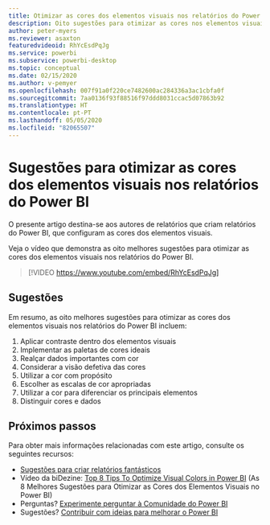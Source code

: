 ```yaml
---
title: Otimizar as cores dos elementos visuais nos relatórios do Power BI
description: Oito sugestões para otimizar as cores nos elementos visuais de relatórios do Power BI, no Power BI Desktop ou no serviço Power BI.
author: peter-myers
ms.reviewer: asaxton
featuredvideoid: RhYcEsdPqJg
ms.service: powerbi
ms.subservice: powerbi-desktop
ms.topic: conceptual
ms.date: 02/15/2020
ms.author: v-pemyer
ms.openlocfilehash: 007f91a0f220ce7482600ac284336a3ac1cbfa0f
ms.sourcegitcommit: 7aa0136f93f88516f97ddd8031ccac5d07863b92
ms.translationtype: HT
ms.contentlocale: pt-PT
ms.lasthandoff: 05/05/2020
ms.locfileid: "82065507"
---
```

# <a name="tips-to-optimize-visual-colors-in-power-bi-reports"></a>Sugestões para otimizar as cores dos elementos visuais nos relatórios do Power BI

O presente artigo destina-se aos autores de relatórios que criam relatórios do Power BI, que configuram as cores dos elementos visuais.

Veja o vídeo que demonstra as oito melhores sugestões para otimizar as cores dos elementos visuais nos relatórios do Power BI.

> [!VIDEO https://www.youtube.com/embed/RhYcEsdPqJg]

## <a name="tips"></a>Sugestões

Em resumo, as oito melhores sugestões para otimizar as cores dos elementos visuais nos relatórios do Power BI incluem:

1. Aplicar contraste dentro dos elementos visuais
1. Implementar as paletas de cores ideais
1. Realçar dados importantes com cor
1. Considerar a visão defetiva das cores
1. Utilizar a cor com propósito
1. Escolher as escalas de cor apropriadas
1. Utilizar a cor para diferenciar os principais elementos
1. Distinguir cores e dados

## <a name="next-steps"></a>Próximos passos

Para obter mais informações relacionadas com este artigo, consulte os seguintes recursos:

- [Sugestões para criar relatórios fantásticos](../desktop-tips-and-tricks-for-creating-reports.md)
- Vídeo da biDezine: [Top 8 Tips To Optimize Visual Colors in Power BI](https://www.youtube.com/watch?v=RhYcEsdPqJg) (As 8 Melhores Sugestões para Otimizar as Cores dos Elementos Visuais no Power BI)
- Perguntas? [Experimente perguntar à Comunidade do Power BI](https://community.powerbi.com/)
- Sugestões? [Contribuir com ideias para melhorar o Power BI](https://ideas.powerbi.com)
